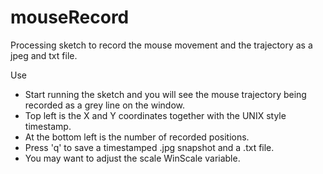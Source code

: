 # mouseRecord
Processing sketch to record the mouse movement and the trajectory as a jpeg and txt file.

Use

- Start running the sketch and you will see the mouse trajectory being recorded as a grey line on the window.
- Top left is the X and Y coordinates together with the UNIX style timestamp.
- At the bottom left is the number of recorded positions.
- Press 'q' to save a timestamped .jpg snapshot and a .txt file.
- You may want to adjust the scale WinScale variable.
